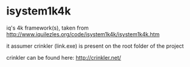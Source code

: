 # isystem1k4k

iq's 4k framework(s), taken from http://www.iquilezles.org/code/isystem1k4k/isystem1k4k.htm

it assumer crinkler (link.exe) is present on the root folder of the project

crinkler can be found here: http://crinkler.net/
